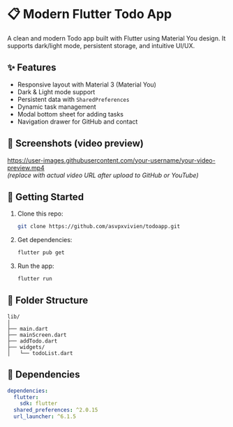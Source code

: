 
# 📋 Modern Flutter Todo App

A clean and modern Todo app built with Flutter using Material You design. It supports dark/light mode, persistent storage, and intuitive UI/UX.

## ✨ Features

-  Responsive layout with Material 3 (Material You)
-  Dark & Light mode support
-  Persistent data with `SharedPreferences`
-  Dynamic task management
-  Modal bottom sheet for adding tasks
-  Navigation drawer for GitHub and contact

## 📸 Screenshots (video preview)

https://user-images.githubusercontent.com/your-username/your-video-preview.mp4  
*(replace with actual video URL after upload to GitHub or YouTube)*

## 🚀 Getting Started

1. Clone this repo:
   ```bash
   git clone https://github.com/asvpxvivien/todoapp.git
   ```

2. Get dependencies:
   ```bash
   flutter pub get
   ```

3. Run the app:
   ```bash
   flutter run
   ```

## 📁 Folder Structure

```
lib/
│
├── main.dart
├── mainScreen.dart
├── addTodo.dart
├── widgets/
│   └── todoList.dart
```

## 🔧 Dependencies

```yaml
dependencies:
  flutter:
    sdk: flutter
  shared_preferences: ^2.0.15
  url_launcher: ^6.1.5
```
